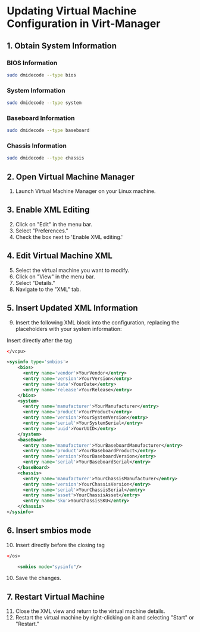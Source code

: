 # Updating Virtual Machine Configuration in Virt-Manager

## 1. Obtain System Information

### BIOS Information
```bash
sudo dmidecode --type bios
```

### System Information
```bash
sudo dmidecode --type system
```

### Baseboard Information
```bash
sudo dmidecode --type baseboard
```

### Chassis Information
```bash
sudo dmidecode --type chassis
```

## 2. Open Virtual Machine Manager

1. Launch Virtual Machine Manager on your Linux machine.

## 3. Enable XML Editing

2. Click on "Edit" in the menu bar.
3. Select "Preferences."
4. Check the box next to 'Enable XML editing.'

## 4. Edit Virtual Machine XML

5. Select the virtual machine you want to modify.
6. Click on "View" in the menu bar.
7. Select "Details."
8. Navigate to the "XML" tab.

## 5. Insert Updated XML Information

9. Insert the following XML block into the configuration, replacing the placeholders with your system information:

Insert directly after the tag 
```xml
</vcpu>
```

```xml
<sysinfo type='smbios'>
    <bios>
      <entry name='vendor'>YourVendor</entry>
      <entry name='version'>YourVersion</entry>
      <entry name='date'>YourDate</entry>
      <entry name='release'>YourRelease</entry>
    </bios>
    <system>
      <entry name='manufacturer'>YourManufacturer</entry>
      <entry name='product'>YourProduct</entry>
      <entry name='version'>YourSystemVersion</entry>
      <entry name='serial'>YourSystemSerial</entry>
      <entry name='uuid'>YourUUID</entry>
    </system>
    <baseBoard>
      <entry name='manufacturer'>YourBaseboardManufacturer</entry>
      <entry name='product'>YourBaseboardProduct</entry>
      <entry name='version'>YourBaseboardVersion</entry>
      <entry name='serial'>YourBaseboardSerial</entry>
    </baseBoard>
    <chassis>
      <entry name='manufacturer'>YourChassisManufacturer</entry>
      <entry name='version'>YourChassisVersion</entry>
      <entry name='serial'>YourChassisSerial</entry>
      <entry name='asset'>YourChassisAsset</entry>
      <entry name='sku'>YourChassisSKU</entry>
    </chassis>
</sysinfo>
```

## 6. Insert smbios mode

10. Insert directly before the closing tag 
```xml
</os>
```

```xml
    <smbios mode="sysinfo"/>
```

10. Save the changes.

## 7. Restart Virtual Machine

11. Close the XML view and return to the virtual machine details.
12. Restart the virtual machine by right-clicking on it and selecting "Start" or "Restart."
